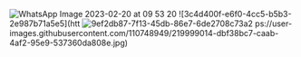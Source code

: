 ![WhatsApp Image 2023-02-20 at 09 53 20](https://user-images.githubusercontent.com/110748949/219998966-81aeab5b-d6b1-4fc7-b7e5-2082ba389f87.jpeg)
![3c4d400f-e6f0-4cc5-b5b3-2e987b71a5e5](htt
![9ef2db87-7f13-45db-86e7-6de2708c73a2](https://user-images.githubusercontent.com/110748949/219999055-1abc47dc-07c3-4084-bbbc-7f65c458d34e.jpg)
ps://user-images.githubusercontent.com/110748949/219999014-dbf38bc7-caab-4af2-95e9-537360da808e.jpg)
